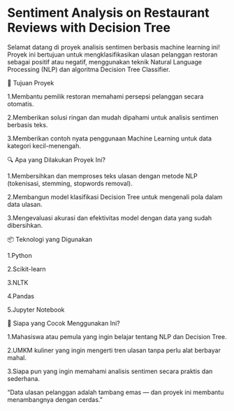 # Sentiment Analysis on Restaurant Reviews with Decision Tree
Selamat datang di proyek analisis sentimen berbasis machine learning ini!
Proyek ini bertujuan untuk mengklasifikasikan ulasan pelanggan restoran sebagai positif atau negatif, menggunakan teknik Natural Language Processing (NLP) dan algoritma Decision Tree Classifier.

🎯 Tujuan Proyek

1.Membantu pemilik restoran memahami persepsi pelanggan secara otomatis.

2.Memberikan solusi ringan dan mudah dipahami untuk analisis sentimen berbasis teks.

3.Memberikan contoh nyata penggunaan Machine Learning untuk data kategori kecil-menengah.

🔍 Apa yang Dilakukan Proyek Ini?

1.Membersihkan dan memproses teks ulasan dengan metode NLP (tokenisasi, stemming, stopwords removal).

2.Membangun model klasifikasi Decision Tree untuk mengenali pola dalam data ulasan.

3.Mengevaluasi akurasi dan efektivitas model dengan data yang sudah dibersihkan.

📦 Teknologi yang Digunakan

1.Python

2.Scikit-learn

3.NLTK

4.Pandas

5.Jupyter Notebook

🤝 Siapa yang Cocok Menggunakan Ini?

1.Mahasiswa atau pemula yang ingin belajar tentang NLP dan Decision Tree.

2.UMKM kuliner yang ingin mengerti tren ulasan tanpa perlu alat berbayar mahal.

3.Siapa pun yang ingin memahami analisis sentimen secara praktis dan sederhana.

“Data ulasan pelanggan adalah tambang emas — dan proyek ini membantu menambangnya dengan cerdas.”
